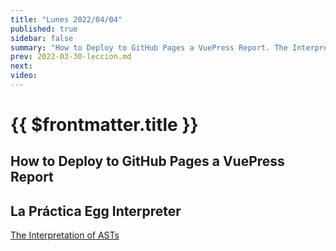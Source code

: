 ```yaml
---
title: "Lunes 2022/04/04"
published: true
sidebar: false
summary: "How to Deploy to GitHub Pages a VuePress Report. The Interpretation of ASTs"
prev: 2022-03-30-leccion.md
next: 
video:
---
```


# {{ $frontmatter.title }}

## How to Deploy to GitHub Pages a VuePress Report

## La Práctica Egg Interpreter

[The Interpretation of ASTs](/temas/interpretation/)